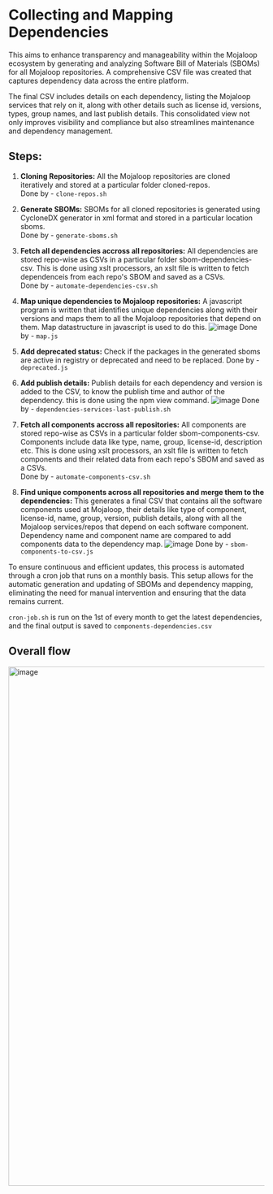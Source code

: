# Collecting and Mapping Dependencies 
This aims to enhance transparency and manageability within the Mojaloop ecosystem by generating and analyzing Software Bill of Materials (SBOMs) for all Mojaloop repositories. A comprehensive CSV file was created that captures dependency data across the entire platform.<br>

The final CSV includes details on each dependency, listing the Mojaloop services that rely on it, along with other details such as license id, versions, types, group names, and last publish details. This consolidated view not only improves visibility and compliance but also streamlines maintenance and dependency management.<br>

## **Steps:**

1. **Cloning Repositories:** All the Mojaloop repositories are cloned iteratively and stored at a particular folder cloned-repos. <br>
Done by - `clone-repos.sh`

2. **Generate SBOMs:** SBOMs for all cloned repositories is generated using CycloneDX generator in xml format and stored in a particular location sboms. <br>
Done by - `generate-sboms.sh`

4. **Fetch all dependencies accross all repositories:** All dependencies are stored repo-wise as CSVs in a particular folder sbom-dependencies-csv. This is done using xslt processors, an xslt file is written to fetch dependenceis from each repo's SBOM and saved as a CSVs. <br>
Done by - `automate-dependencies-csv.sh`

5. **Map unique dependencies to Mojaloop repositories:** A javascript program is written that identifies unique dependencies along with their versions and maps them to all the Mojaloop repositories that depend on them. Map datastructure in javascript is used to do this. 
![image](https://github.com/user-attachments/assets/95ddc6ac-3361-44f7-b042-ade506e46374)
Done by - `map.js`

6. **Add deprecated status:** Check if the packages in the generated sboms are active in registry or deprecated and need to be replaced. 
Done by - `deprecated.js`

6. **Add publish details:** Publish details for each dependency and version is added to the CSV, to know the publish time and author of the dependency. this is done using the npm view command. 
![image](https://github.com/user-attachments/assets/2ae4360b-a2ed-487b-8c92-12448ba94687)
Done by - `dependencies-services-last-publish.sh`

7. **Fetch all components accross all repositories:** All components are stored repo-wise as CSVs in a particular folder sbom-components-csv. Components include data like type, name, group, license-id, description etc. This is done using xslt processors, an xslt file is written to fetch components and their related data from each repo's SBOM and saved as a CSVs. <br>
Done by - `automate-components-csv.sh`

8. **Find unique components across all repositories and merge them to the dependencies:** This generates a final CSV that contains all the software components used at Mojaloop, their details like type of component, license-id, name, group, version, publish details, along with all the Mojaloop services/repos that depend on each software component. Dependency name and component name are compared to add components data to the dependency map. 
![image](https://github.com/user-attachments/assets/f9d14202-ce68-490a-9c5a-35a3060100e4)
Done by - `sbom-components-to-csv.js`

To ensure continuous and efficient updates, this process is automated through a cron job that runs on a monthly basis. This setup allows for the automatic generation and updating of SBOMs and dependency mapping, eliminating the need for manual intervention and ensuring that the data remains current.

`cron-job.sh` is run on the 1st of every month to get the latest dependencies, and the final output is saved to `components-dependencies.csv`

## Overall flow 
<img width="1022" alt="image" src="https://github.com/user-attachments/assets/ed27f26d-8a7b-42c1-a3d0-8aece0143317">
